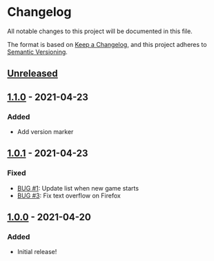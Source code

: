 # Changelog

All notable changes to this project will be documented in this file.

The format is based on [Keep a Changelog](https://keepachangelog.com/en/1.0.0/),
and this project adheres to [Semantic Versioning](https://semver.org/spec/v2.0.0.html).

## [Unreleased]

## [1.1.0] - 2021-04-23

### Added

- Add version marker

## [1.0.1] - 2021-04-23

### Fixed

- [BUG #1](https://github.com/davidtorosyan/letteropener/issues/1):
  Update list when new game starts
- [BUG #3](https://github.com/davidtorosyan/letteropener/issues/3):
  Fix text overflow on Firefox

## [1.0.0] - 2021-04-20

### Added

- Initial release!

[unreleased]: https://github.com/davidtorosyan/letteropener/compare/v1.1.0...HEAD
[1.1.0]: https://github.com/davidtorosyan/letteropener/compare/v1.0.1...v1.1.0
[1.0.1]: https://github.com/davidtorosyan/letteropener/compare/v1.0.0...v1.0.1
[1.0.0]: https://github.com/davidtorosyan/letteropener/releases/tag/v1.0.0